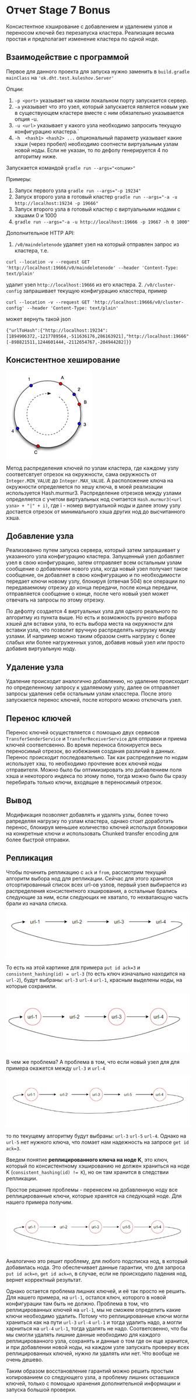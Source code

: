# Отчет Stage 7 Bonus
Консистентное хэширование с добавлением и удалением узлов и переносом ключей без перезапуска кластера.
Реализация весьма простая и предполагает изменение кластера по одной ноде.

## Взаимодействие с программой

Первое для данного проекта для запуска нужно заменить в ```build.gradle``` ```mainClass``` на ```'ok.dht.test.kuleshov.Server'```

Опции:
1. ```-p <port>``` указывает на каком локальном порту запускается сервер.
2. ```-a``` указывает что это узел, который запускается является новым уже в существующем кластере 
вместе с ним обязательно указывается опция -u.
3. ```-u <url>``` указывает у какого узла необходимо запросить текущую конфигурацию кластера.`
4. ```-h  <hash1> <hash2> ...``` опциональный параметр указывает какие хэши (через пробел) необходимо соотнести виртуальным узлам новой ноды.
Если не указан, то по дефолу генерируется 4 по алгоритму ниже.

Запускается командой ```gradle run --args="<опции>"```

Примеры:
1. Запуск первого узла ```gradle run --args="-p 19234"```
2. Запуск второго узла в готовый кластер ```gradle run --args="-a -u http://localhost:19234 -p 19666"```
3. Запуск второго узла в готовый кластер c виртуальными нодами с хэшами 0 и 1000
4. ```gradle run --args="-a -u http://localhost:19666 -p 19667 -h 0 1000"```

Дополнительное HTTP API:
1. ```/v0/maindeletenode``` удаляет узел на который отправлен запрос из кластера, т.е. 
```
curl --location -v --request GET 'http://localhost:19666/v0/maindeletenode' --header 'Content-Type: text/plain'
```
удалит узел ```http://localhost:19666``` из его кластера.
2. ```/v0/cluster-config``` запрашивает текущую конфигурацию класстера, пример 
```
curl --location -v --request GET 'http://localhost:19666/v0/cluster-config' --header 'Content-Type: text/plain'
```
может вернуть такой json
```
{"urlToHash":{"http://localhost:19234":[1894906372,-1217789564,-511636176,286163921],"http://localhost:19666":[-898821511,1244601444,-2112654767,-204944282]}}
```

## Консистентное хеширование
![img.png](img.png)


Метод распределения ключей по узлам кластера, где каждому узлу соответсвтует отрезок на окружности, сама окружность
от ```Integer.MIN_VALUE``` до ```Integer.MAX_VALUE```. А расположение ключа на окружности определяется по хешу ключа,
в моей реализации используется Hash.murmur3. Распределение отрезков между узлами определяется с учетом виртуальных нод
считается ```Hash.murmur3(<url узла> + "|" + i)```, где i - номер виртуальной ноды и далее этому узлу достается отрезок 
от минимального хэша других нод до высчитанного хэша.
## Добавление узла
Реализованно путем запуска сервера, который затем запрашивает у указанного узла конфигурацию кластера.
Запущенный узел добавляет узел в свою конфигурацию, затем отправляет всем остальным узлам сообщение о добавлении
нового узла, когда новый узел получает такое сообщение, он добавляет в свою конфигурацию и по необходимости передает 
ключи новому узлу, блокируя (отвечая 504) все операции по передаваемому отрезку до конца передачи, после конца передачи,
отправляется сообщение о конце, после чего новый узел может отвечать на запросы по этому отрезку.

По дефолту создается 4 виртуальных узла для одного реального по алгоритму из пункта выше. Но есть и возможность ручного 
выбора хэшей для вставки узла, то есть выбора места на окружности для вставки узла, что позволит вручную распределять
нагрузку между узлами. И например можно таким образом снять нагрузку с более слабых или более нагруженных узлов, добавив
новый узел или просто добавив виртуальную ноду.
## Удаление узла
Удаление происходит аналогично добавлению, но удаление происходит по определенному запросу к удаляемому узлу, далее
он отправляет запросы удаления себя остальным узлам класстера. После этого запускается перенос ключей, после которого
можно отключать узел.
## Перенос ключей
Перенос ключей осуществляется с помощью двух сервисов ```TransferSenderService``` и ```TransferReceiverService``` 
для отправки и приема ключей соответсвенно. Во время переноса блокируется весь переносимый отрезок,
во избежания создания различий в данных. Перенос происходит последовательно. Так как распределние по нодам использует 
хэш, то необходимо прочтение всех ключей ноды отправителя. Можно было бы оптимизировать это добавлением поля хэша
и некоторого индекса по этому полю, тогда можно было бы сразу перебирать только ключи, входящие в переносимый отрезок.
## Вывод
Модификация позволяет добавлять и удалять узлы, более точно рапределяя нагрузку по узлам кластера, однако стоит
доработать перенос, блокируя меньшее количество ключей используя блокировки на конкретные ключи
и использовать Chunked transfer encoding для более быстрой отправки.

## Репликация
Чтобы починить репликацию с ```ack``` и ```from```, рассмотрим текущий алгоритм выбора нод для репликации.
Сейчас для этого хранится отсортированный список всех url-ов узлов, первый узел выбирается из распределения консистентного
хэширования, а остальные брались следующие за ним, если следующих не хватало, то нехватающую часть брали из начала списка.

![img_2.png](img_2.png)

То есть на этой картинке для примера ```put id ack=3``` и ```consistent_hashing(id) = url-3``` (то есть ключ изначально находится 
на ```url-2```), будут выбраны: ```url-3``` ```url-4``` ```url-1```, красным выделены ноды, на которые сохранили. 

![img_3.png](img_3.png)

В чем же проблема? А проблема в том, что если новый узел для для примера окажется между ```url-3``` и ```url-4```

![img_4.png](img_4.png)

то по текущему алгоритму будут выбраны: ```url-3``` ```url-5``` ```url-4```. Однако на ```url-5``` нет нужного ключа,
что ломает нам надежность на запросе ```get id ack=3```.

Введем понятие **реплицированного ключа на ноде K**, это ключ, который по консистентному хэшированию не должен храниться
на ноде K (```consistent_hashing(id) != K```), но он там хранится в следствии репликации.

Простое решение проблемы - перенесем на добавленную ноду все реплицированные ключи, которые хранятся на следующей ноде.
Для нашего примера получим.

![img_5.png](img_5.png)

Аналогично это решит проблему, для любого подсписка нод, в который добавилась нода. Это обеспечивает данные гарантии, 
что для запроса ```put id ack=n```, ```get id ack=n```, в случае, если не происходило падения нод, вернет корректный результат.

Однако остается проблема лишних ключей, и её так просто не решить. Для нашего примера, на ```url-1```, остался ключ,
которого в новой конфигурации там быть не должно. Проблема в том, что реплицированных ключей на ```url-1```, мы не сможем определить какие ключи 
необходимо удалить. Потому что реплицированные ключи могли храниться как на пути ```url-3``` ```url-4``` ```url-1``` и тогда
удалить надо, а могли харниться на ```url-4``` ```url-1```, тогда удалять не надо. Соответсвенно, что бы мы смогли удалять лишние данные
необходимо для каждого реплицированного узла, сохранять и данные о том где он еще хранится, и при добавлении новой ноды,
на каждом узле запускать проверку всех реплицированных ключей, нужно ли удалять или нет. Что вообще не очень дешево.

Таким образом восстановление гарантий можно решить простым копированием со следующего узла, а проблему лишних оставшихся
ключей, только с помощью хранения дополнительной информации и запуска большой проверки.